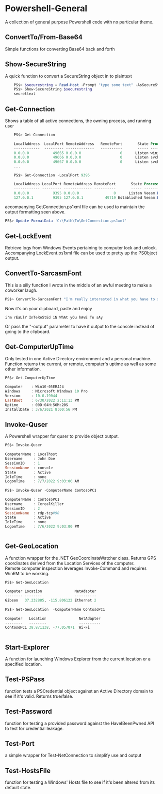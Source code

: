 # Powershell-General
A collection of general purpose Powershell code with no particular theme.

## ConvertTo/From-Base64  
Simple functions for converting Base64 back and forth

## Show-SecureString
A quick function to convert a SecureString object in to plaintext
```Powershell
    PS$> $securestring = Read-Host -Prompt "type some text" -AsSecureString
    PS$> Show-SecureString $securestring
    secrettext
```
## Get-Connection
Shows a table of all active connections, the owning process, and running user
```Powershell
    PS$> Get-Connection
    
    LocalAddress  LocalPort RemoteAddress   RemotePort       State Process                        User
    ------------  --------- -------------   ----------       ----- -------                        ----
    0.0.0.0           49665 0.0.0.0                  0      Listen wininit
    0.0.0.0           49666 0.0.0.0                  0      Listen svchost                        NT AUTHORITY\SYSTEM
    0.0.0.0           49667 0.0.0.0                  0      Listen svchost                        NT AUTHORITY\LOCAL
    ...

    PS$> Get-Connection -LocalPort 9395

    LocalAddress LocalPort RemoteAddress RemotePort       State Process                User
    ------------ --------- ------------- ----------       ----- -------                ----
    0.0.0.0           9395 0.0.0.0                0      Listen Veeam.EndPoint.Service NT AUTHORITY\SYSTEM
    127.0.0.1         9395 127.0.0.1          49719 Established Veeam.EndPoint.Service NT AUTHORITY\SYSTEM
```  
accompanying GetConnection.ps1xml file can be used to maintain the output formatting seen above.  
```Powershell
PS$> Update-FormatData 'C:\Path\To\GetConnection.ps1xml'

```
  
## Get-LockEvent  
Retrieve logs from Windows Events pertaining to computer lock and unlock.  Accompanying LockEvent.ps1xml file can be used to pretty up the PSObject output.  

## ConvertTo-SarcasmFont
This is a silly function I wrote in the middle of an awful meeting to make a coworker laugh.

```Powershell
PS$> ConvertTo-SarcasmFont "I'm really interested in what you have to say"
```
Now it's on your clipboard, paste and enjoy
```
i'm rEaLlY InTeReStEd iN WhAt yOu hAvE To sAy
```
Or pass the "-output" parameter to have it output to the console instead of going to the clipboard.

## Get-ComputerUpTime  
Only tested in one Active Directory environment and a personal machine.  Function returns the current, or remote, computer's uptime as well as some other information.  
  
```Powershell  
PS$> Get-ComputerUpTime  
  
Computer    : Win10-05ERJJ4
Windows     : Microsoft Windows 10 Pro
Version     : 10.0.19044
LastBoot    : 6/30/2022 2:11:13 PM
Uptime      : 00D:04H:56M:20S
InstallDate : 3/6/2021 8:00:56 PM  
```  
  
## Invoke-Quser  
A Powershell wrapper for quser to provide object output.  
  
```Powershell
PS$> Invoke-Quser  
  
ComputerName : Localhost
Username     : John Doe
SessionID    : 1
SessionName  : console
State        : Active
IdleTime     : none
LogonTime    : 7/7/2022 9:03:00 AM  
  
PS$> Invoke-Quser -ComputerName ContosoPC1  
  
ComputerName : ContosoPC1
Username     : CerealKiller
SessionID    : 2
SessionName  : rdp-tcp#90
State        : Active
IdleTime     : none
LogonTime    : 7/6/2022 9:03:00 PM  
  
```  
## Get-GeoLocation  
A function wrapper for the .NET GeoCoordinateWatcher class.  Returns GPS coordinates derived from the Location Services of the computer.  
Remote computer inspection leverages Invoke-Command and requires WinRM to be working. 
```Powershell
PS$> Get-GeoLocation 
  
Computer Location               NetAdapter
-------- --------               ----------
Gibson   37.232885, -115.806122 Ethernet 2 
  
PS$> Get-GeoLocation  -ComputerName ContosoPC1  
  
Computer   Location               NetAdapter
--------   --------               ----------
ContosoPC1 38.871138, -77.057071  Wi-Fi
  
```  
## Start-Explorer  
A function for launching Windows Explorer from the current location or a specified location.  
  
## Test-PSPass  
function tests a PSCredential object against an Active Directory domain to see if it's valid. Returns true/false.  
  
## Test-Password  
function for testing a provided password against the HaveIBeenPwned API to test for credential leakage.
  
## Test-Port  
a simple wrapper for Test-NetConnection to simplify use and output
  
## Test-HostsFile  
function for testing a Windows' Hosts file to see if it's been altered from its default state.
